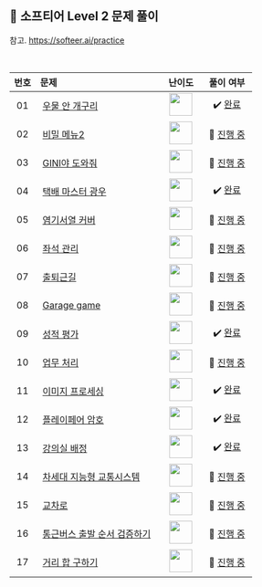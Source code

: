 ## 📂 소프티어 Level 2 문제 풀이

참고. https://softeer.ai/practice

<br>

| **번호** | **문제** | **난이도** | **풀이 여부** |
|:--------:|:--------|:----------:|:-----------:|
| 01 | &nbsp;[우물 안 개구리](https://softeer.ai/practice/6289)&nbsp;&nbsp; | &nbsp;&nbsp;<img src="https://github.com/yuuforest/Baekjoon/assets/97596022/c7f8a4e9-a290-4755-9d06-34f2b805483c" width="40"/>&nbsp;&nbsp; | &nbsp;✔️ [완료](https://github.com/yuuforest/Baekjoon/blob/main/%EC%86%8C%ED%94%84%ED%8B%B0%EC%96%B4/Level%203/%EC%9A%B0%EB%AC%BC%20%EC%95%88%20%EA%B0%9C%EA%B5%AC%EB%A6%AC.py)&nbsp; |
| 02 | &nbsp;[비밀 메뉴2](https://softeer.ai/practice/6259)&nbsp;&nbsp; | &nbsp;&nbsp;<img src="https://github.com/yuuforest/Baekjoon/assets/97596022/c7f8a4e9-a290-4755-9d06-34f2b805483c" width="40"/>&nbsp;&nbsp; | &nbsp;💬 [진행 중](https://github.com/yuuforest/Baekjoon/blob/main/%EC%86%8C%ED%94%84%ED%8B%B0%EC%96%B4/Level%203/%EB%B9%84%EB%B0%80%20%EB%A9%94%EB%89%B42.py)&nbsp; |
| 03 | &nbsp;[GINI야 도와줘](https://softeer.ai/practice/6271)&nbsp;&nbsp; | &nbsp;&nbsp;<img src="https://github.com/yuuforest/Baekjoon/assets/97596022/c7f8a4e9-a290-4755-9d06-34f2b805483c" width="40"/>&nbsp;&nbsp; | &nbsp;💬 [진행 중](https://github.com/yuuforest/Baekjoon/blob/main/%EC%86%8C%ED%94%84%ED%8B%B0%EC%96%B4/Level%203/GINI%EC%95%BC%20%EB%8F%84%EC%99%80%EC%A4%98.py)&nbsp; |
| 04 | &nbsp;[택배 마스터 광우](https://softeer.ai/practice/6273)&nbsp;&nbsp; | &nbsp;&nbsp;<img src="https://github.com/yuuforest/Baekjoon/assets/97596022/c7f8a4e9-a290-4755-9d06-34f2b805483c" width="40"/>&nbsp;&nbsp; | &nbsp;✔️ [완료](https://github.com/yuuforest/Baekjoon/blob/main/%EC%86%8C%ED%94%84%ED%8B%B0%EC%96%B4/Level%203/%ED%83%9D%EB%B0%B0%20%EB%A7%88%EC%8A%A4%ED%84%B0%20%EA%B4%91%EC%9A%B0.py)&nbsp; |
| 05 | &nbsp;[염기서열 커버](https://softeer.ai/practice/6249)&nbsp;&nbsp; | &nbsp;&nbsp;<img src="https://github.com/yuuforest/Baekjoon/assets/97596022/c7f8a4e9-a290-4755-9d06-34f2b805483c" width="40"/>&nbsp;&nbsp; | &nbsp;💬 [진행 중](https://github.com/yuuforest/Baekjoon/blob/main/%EC%86%8C%ED%94%84%ED%8B%B0%EC%96%B4/Level%203/%EC%97%BC%EA%B8%B0%EC%84%9C%EC%97%B4%20%EC%BB%A4%EB%B2%84.py)&nbsp; |
| 06 | &nbsp;[좌석 관리](https://softeer.ai/practice/6267)&nbsp;&nbsp; | &nbsp;&nbsp;<img src="https://github.com/yuuforest/Baekjoon/assets/97596022/c7f8a4e9-a290-4755-9d06-34f2b805483c" width="40"/>&nbsp;&nbsp; | &nbsp;💬 [진행 중](https://github.com/yuuforest/Baekjoon/blob/main/%EC%86%8C%ED%94%84%ED%8B%B0%EC%96%B4/Level%203/%EC%A2%8C%EC%84%9D%20%EA%B4%80%EB%A6%AC.py)&nbsp; |
| 07 | &nbsp;[출퇴근길](https://softeer.ai/practice/6248)&nbsp;&nbsp; | &nbsp;&nbsp;<img src="https://github.com/yuuforest/Baekjoon/assets/97596022/c7f8a4e9-a290-4755-9d06-34f2b805483c" width="40"/>&nbsp;&nbsp; | &nbsp;💬 [진행 중](https://github.com/yuuforest/Baekjoon/blob/main/%EC%86%8C%ED%94%84%ED%8B%B0%EC%96%B4/Level%203/%EC%B6%9C%ED%87%B4%EA%B7%BC%EA%B8%B8.py)&nbsp; |
| 08 | &nbsp;[Garage game](https://softeer.ai/practice/6276)&nbsp;&nbsp; | &nbsp;&nbsp;<img src="https://github.com/yuuforest/Baekjoon/assets/97596022/c7f8a4e9-a290-4755-9d06-34f2b805483c" width="40"/>&nbsp;&nbsp; | &nbsp;💬 [진행 중](https://github.com/yuuforest/Baekjoon/blob/main/%EC%86%8C%ED%94%84%ED%8B%B0%EC%96%B4/Level%203/Garage%20game.py)&nbsp; |
| 09 | &nbsp;[성적 평가](https://softeer.ai/practice/6250)&nbsp;&nbsp; | &nbsp;&nbsp;<img src="https://github.com/yuuforest/Baekjoon/assets/97596022/c7f8a4e9-a290-4755-9d06-34f2b805483c" width="40"/>&nbsp;&nbsp; | &nbsp;✔️ [완료](https://github.com/yuuforest/Baekjoon/blob/main/%EC%86%8C%ED%94%84%ED%8B%B0%EC%96%B4/Level%203/%EC%84%B1%EC%A0%81%20%ED%8F%89%EA%B0%80.py)&nbsp; |
| 10 | &nbsp;[업무 처리](https://softeer.ai/practice/6251)&nbsp;&nbsp; | &nbsp;&nbsp;<img src="https://github.com/yuuforest/Baekjoon/assets/97596022/c7f8a4e9-a290-4755-9d06-34f2b805483c" width="40"/>&nbsp;&nbsp; | &nbsp;💬 [진행 중](https://github.com/yuuforest/Baekjoon/blob/main/%EC%86%8C%ED%94%84%ED%8B%B0%EC%96%B4/Level%203/%EC%97%85%EB%AC%B4%20%EC%B2%98%EB%A6%AC.py)&nbsp; |
| 11 | &nbsp;[이미지 프로세싱](https://softeer.ai/practice/6265)&nbsp;&nbsp; | &nbsp;&nbsp;<img src="https://github.com/yuuforest/Baekjoon/assets/97596022/c7f8a4e9-a290-4755-9d06-34f2b805483c" width="40"/>&nbsp;&nbsp; | &nbsp;✔️ [완료](https://github.com/yuuforest/Baekjoon/blob/main/%EC%86%8C%ED%94%84%ED%8B%B0%EC%96%B4/Level%203/%EC%9D%B4%EB%AF%B8%EC%A7%80%20%ED%94%84%EB%A1%9C%EC%84%B8%EC%8B%B1.py)&nbsp; |
| 12 | &nbsp;[플레이페어 암호](https://softeer.ai/practice/6255)&nbsp;&nbsp; | &nbsp;&nbsp;<img src="https://github.com/yuuforest/Baekjoon/assets/97596022/c7f8a4e9-a290-4755-9d06-34f2b805483c" width="40"/>&nbsp;&nbsp; | &nbsp;✔️ [완료](https://github.com/yuuforest/Baekjoon/blob/main/%EC%86%8C%ED%94%84%ED%8B%B0%EC%96%B4/Level%203/%ED%94%8C%EB%A0%88%EC%9D%B4%ED%8E%98%EC%96%B4%20%EC%95%94%ED%98%B8.py)&nbsp; |
| 13 | &nbsp;[강의실 배정](https://softeer.ai/practice/6291)&nbsp;&nbsp; | &nbsp;&nbsp;<img src="https://github.com/yuuforest/Baekjoon/assets/97596022/c7f8a4e9-a290-4755-9d06-34f2b805483c" width="40"/>&nbsp;&nbsp; | &nbsp;✔️ [완료](https://github.com/yuuforest/Baekjoon/blob/main/%EC%86%8C%ED%94%84%ED%8B%B0%EC%96%B4/Level%203/%EA%B0%95%EC%9D%98%EC%8B%A4%20%EB%B0%B0%EC%A0%95.py)&nbsp; |
| 14 | &nbsp;[차세대 지능형 교통시스템](https://softeer.ai/practice/6274)&nbsp;&nbsp; | &nbsp;&nbsp;<img src="https://github.com/yuuforest/Baekjoon/assets/97596022/c7f8a4e9-a290-4755-9d06-34f2b805483c" width="40"/>&nbsp;&nbsp; | &nbsp;💬 [진행 중](https://github.com/yuuforest/Baekjoon/blob/main/%EC%86%8C%ED%94%84%ED%8B%B0%EC%96%B4/Level%203/%EC%B0%A8%EC%84%B8%EB%8C%80%20%EC%A7%80%EB%8A%A5%ED%98%95%20%EA%B5%90%ED%86%B5%EC%8B%9C%EC%8A%A4%ED%85%9C.py)&nbsp; |
| 15 | &nbsp;[교차로](https://softeer.ai/practice/6256)&nbsp;&nbsp; | &nbsp;&nbsp;<img src="https://github.com/yuuforest/Baekjoon/assets/97596022/c7f8a4e9-a290-4755-9d06-34f2b805483c" width="40"/>&nbsp;&nbsp; | &nbsp;💬 [진행 중](https://github.com/yuuforest/Baekjoon/blob/main/%EC%86%8C%ED%94%84%ED%8B%B0%EC%96%B4/Level%203/%EA%B5%90%EC%B0%A8%EB%A1%9C.py)&nbsp; |
| 16 | &nbsp;[통근버스 출발 순서 검증하기](https://softeer.ai/practice/6257)&nbsp;&nbsp; | &nbsp;&nbsp;<img src="https://github.com/yuuforest/Baekjoon/assets/97596022/c7f8a4e9-a290-4755-9d06-34f2b805483c" width="40"/>&nbsp;&nbsp; | &nbsp;💬 [진행 중](https://github.com/yuuforest/Baekjoon/blob/main/%EC%86%8C%ED%94%84%ED%8B%B0%EC%96%B4/Level%203/%ED%86%B5%EA%B7%BC%EB%B2%84%EC%8A%A4%20%EC%B6%9C%EB%B0%9C%20%EC%88%9C%EC%84%9C%20%EA%B2%80%EC%A6%9D%ED%95%98%EA%B8%B0.py)&nbsp; |
| 17 | &nbsp;[거리 합 구하기](https://softeer.ai/practice/6258)&nbsp;&nbsp; | &nbsp;&nbsp;<img src="https://github.com/yuuforest/Baekjoon/assets/97596022/c7f8a4e9-a290-4755-9d06-34f2b805483c" width="40"/>&nbsp;&nbsp; | &nbsp;💬 [진행 중](https://github.com/yuuforest/Baekjoon/blob/main/%EC%86%8C%ED%94%84%ED%8B%B0%EC%96%B4/Level%203/%EA%B1%B0%EB%A6%AC%20%ED%95%A9%20%EA%B5%AC%ED%95%98%EA%B8%B0.py)&nbsp; |



